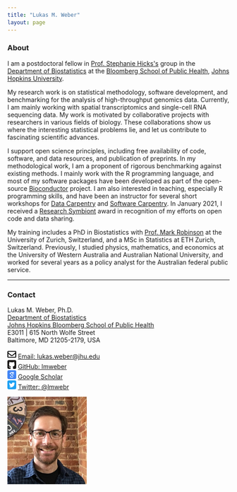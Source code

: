 ```yaml
---
title: "Lukas M. Weber"
layout: page
---
```



### About

I am a postdoctoral fellow in [Prof. Stephanie Hicks's](https://www.stephaniehicks.com/) group in the [Department of Biostatistics](https://www.jhsph.edu/departments/biostatistics/) at the [Bloomberg School of Public Health](https://www.jhsph.edu/), [Johns Hopkins University](https://www.jhu.edu/).

My research work is on statistical methodology, software development, and benchmarking for the analysis of high-throughput genomics data. Currently, I am mainly working with spatial transcriptomics and single-cell RNA sequencing data. My work is motivated by collaborative projects with researchers in various fields of biology. These collaborations show us where the interesting statistical problems lie, and let us contribute to fascinating scientific advances.

I support open science principles, including free availability of code, software, and data resources, and publication of preprints. In my methodological work, I am a proponent of rigorous benchmarking against existing methods. I mainly work with the R programming language, and most of my software packages have been developed as part of the open-source [Bioconductor](http://bioconductor.org/) project. I am also interested in teaching, especially R programming skills, and have been an instructor for several short workshops for [Data Carpentry](https://datacarpentry.org/) and [Software Carpentry](https://software-carpentry.org/). In January 2021, I received a [Research Symbiont](https://researchsymbionts.org/) award in recognition of my efforts on open code and data sharing.

My training includes a PhD in Biostatistics with [Prof. Mark Robinson](https://robinsonlabuzh.github.io/) at the University of Zurich, Switzerland, and a MSc in Statistics at ETH Zurich, Switzerland. Previously, I studied physics, mathematics, and economics at the University of Western Australia and Australian National University, and worked for several years as a policy analyst for the Australian federal public service.


---


### Contact

<div class="row-fluid" markdown="1">
<div class="span6" markdown="1">

Lukas M. Weber, Ph.D. <br/>
[Department of Biostatistics](https://www.jhsph.edu/departments/biostatistics/) <br/>
[Johns Hopkins Bloomberg School of Public Health](https://www.jhsph.edu/) <br/>
E3011 | 615 North Wolfe Street <br/>
Baltimore, MD 21205-2179, USA

<img src="images/envelope.svg" alt="Email logo" width="20"> [Email: lukas.weber@jhu.edu]() <br/>
<img src="images/github.svg" alt="GitHub logo" width="20"> [GitHub: lmweber](https://github.com/lmweber) <br/>
<img src="images/scholar.svg" alt="Google Scholar logo" width="20"> [Google Scholar](https://scholar.google.com/citations?user=1vZo3toAAAAJ&hl=en) <br/>
<img src="images/twitter.svg" alt="Twitter logo" width="20"> [Twitter: @lmwebr](https://twitter.com/lmwebr)

</div>
<div class="span3" markdown="1">

<img src="images/Lukas_Weber_photo_small.jpg" alt="Lukas Weber photo" width="180">

</div>
</div>


